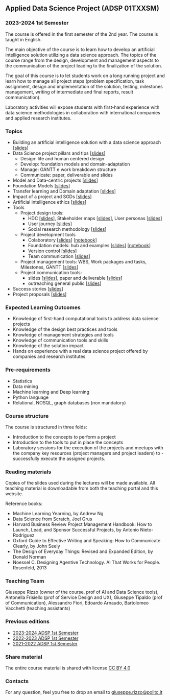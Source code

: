 ## Applied Data Science Project (ADSP 01TXXSM)

### 2023-2024 1st Semester

The course is offered in the first semester of the 2nd year.
The course is taught in English.

The main objective of the course is to learn how to develop an artificial intelligence solution utilizing a data science approach. The topics of the course range from the design, development and management aspects to the communication of the project leading to the finalization of the solution.

The goal of this course is to let students work on a long running project and learn how to manage all project steps (problem specification, task assignment, design and implementation of the solution, testing, milestones management, writing of intermediate and final reports, result communication).

Laboratory activities will expose students with first-hand experience with data science methodologies in collaboration with international companies and applied research institutes.

### Topics
- Building an artificial intelligence solution with a data science approach [[slides](https://adsp-polito.github.io/2023/L01%20-%20ADSP%20-%20Intro.pdf)]
- Data Science project pillars and tips [[slides](https://adsp-polito.github.io/2023/L02%20-%20ADSP%20-%20Pillars.pdf)]
  - Design: life and human centered design
  - Develop: foundation models and domain-adaptation
  - Manage: GANTT e work breakdown structure
  - Communicate: paper, deliverable and slides
- Model and Data-centric projects [[slides](https://adsp-polito.github.io/2023/L03%20-%20ADSP%20-%20Model%20_%20Data-centric%20projects.pdf)]
- Foundation Models [[slides](https://adsp-polito.github.io/2023/L04%20-%20ADSP%20-%20Foundation%20models.pdf)]
- Transfer learning and Domain adaptation [[slides](https://adsp-polito.github.io/2023/L05%20-%20L05%20-%20ADSP%20-%20Transfer%20learning%20and%20domain%20adaptation.pdf)]
- Impact of a project and SGDs [[slides](https://adsp-polito.github.io/2023/L06%20-%20ADSP%20-%20SGDs%20and%20data%20science%20project%20examples.pdf)]
- Artificial intelligence ethics [[slides](https://adsp-polito.github.io/2023/L10%20-%20L10%20-%20ADSP%20-%20AI%20Ethics.pdf)]
- Tools
  - Project design tools: 
    - HDC [[slides](https://adsp-polito.github.io/2023/L16%20-%20ADSP%20HCD%20Intro.pdf)], Stakeholder maps [[slides](https://adsp-polito.github.io/2023/L17%20HCD%20Stakeholders%20map.pdf)], User personas [[slides](https://adsp-polito.github.io/2023/L18%20-%20ADSP%20-%20HCD%20Personas.pdf)]
    - User journey [[slides](https://adsp-polito.github.io/2023/L19%20-%20ADSP%20-%20HCD%20User-Data%20journey.pdf)]
    - Social research methodology [[slides](https://adsp-polito.github.io/2023/L20%20-%20ADSP%20-%20Social%20Research%20Methodology.pdf)]
  - Project development tools    
    - Colaboratory [[slides](https://adsp-polito.github.io/2023/L09%20-%20ADSP%20-%20Colaboratory.pdf)] [[notebook](https://adsp-polito.github.io/2023/L09%20-%20IMDb%20Sentiment%20Analysis.ipynb)]  
    - Foundation models: hub and examples [[slides](https://adsp-polito.github.io/2023/L11%20-%20ADSP%20-%20Hub%20of%20(foundation)%20models)] [[notebook](https://adsp-polito.github.io/2023/L11%20-%20ADSP%20-%20BERT%20Masking%20and%20NER.ipynb)]
    - Version control [[slides](https://adsp-polito.github.io/2023/L12%20-%20ADSP%20-%20Version%20Control.pdf)]
    - Team communication [[slides](https://adsp-polito.github.io/2023/L13%20-%20ADSP%20-%20Team%20communication.pdf)]   
  - Project management tools: WBS, Work packages and tasks, Milestones, GANTT [[slides](https://adsp-polito.github.io/2023/L08%20-%20ADSP%20-%20WBS%20and%20Gantt.pdf)]
  - Project communication tools: 
    - slides [[slides](https://adsp-polito.github.io/2023/L14%20-%20ADSP%20-%20Slides.pdf)], paper and deliverable [[slides](https://adsp-polito.github.io/2023/L15%20-%20ADSP%20-%20Report.pdf)]
    - outreaching general public [[slides](https://adsp-polito.github.io/2023/L21%20-%20ADSP%20-%20Outreaching%20public.pdf)]
- Success stories [[slides](https://adsp-polito.github.io/2023/L22%20-%20ADSP%20-%20Success%20stories.pdf)]
- Project proposals [[slides](https://adsp-polito.github.io/2023/L23%20-%20ADSP%20-%20Project%20proposals.pdf)]

### Expected Learning Outcomes 
- Knowledge of first-hand computational tools to address data science projects  
- Knowledge of the design best practices and tools
- Knowledge of management strategies and tools
- Knowledge of communication tools and skills
- Knowledge of the solution impact 
- Hands on experience with a real data science project offered by companies and research institutes

### Pre-requirements 
- Statistics
- Data mining
- Machine learning and Deep learning 
- Python language
- Relational, NOSQL, graph databases (non mandatory)

### Course structure 
The course is structured in three folds: 
- Introduction to the concepts to perform a project
- Introduction to the tools to put in place the concepts
- Laboratory sessions for the execution of the projects and meetups with the company key resources (project managers and project leaders) to - successfully execute the assigned projects.

### Reading materials 
Copies of the slides used during the lectures will be made available. All teaching material is downloadable from both the teaching portal and this website. 

Reference books: 
- Machine Learning Yearning, by Andrew Ng
- Data Science from Scratch, Joel Grus
- Harvard Business Review Project Management Handbook: How to Launch, Lead, and Sponsor Successful Projects, by Antonio Nieto-Rodriguez
- Oxford Guide to Effective Writing and Speaking: How to Communicate Clearly, by John Seely
- The Design of Everyday Things: Revised and Expanded Edition, by Donald Norman
- Noessel C. Designing Agentive Technology. AI That Works for People. Rosenfeld, 2013

### Teaching Team
Giuseppe Rizzo (owner of the course, prof of AI and Data Science tools), Antonella Frisiello (prof of Service Design and UX), Giuseppe Tipaldo (prof of Communication), Alessandro Fiori, Edoardo Arnaudo, Bartolomeo Vacchetti (teaching assistants)

### Previous editions
- [2023-2024 ADSP 1st Semester](https://adsp-polito.github.io/2023/)
- [2022-2023 ADSP 1st Semester](https://adsp-polito.github.io/2022/)
- [2021-2022 ADSP 1st Semester](https://adsp-polito.github.io/2021/)

### Share material
The entire course material is shared with license [CC BY 4.0](https://creativecommons.org/licenses/by/4.0/) 

### Contacts
For any question, feel you free to drop an email to <giuseppe.rizzo@polito.it>
